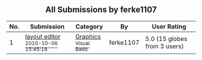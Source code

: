 ﻿<div align="center">

## All Submissions by ferke1107

</div>

No.  | Submission | Category | By   | User Rating
---- | ---------- | -------- | ---- | -----------
1 | [layout editor<br /><sup>2010-10-06 15:45:18</sup>](https://github.com/Planet-Source-Code/ferke1107-layout-editor__1-73509) | [Graphics<br /><sup>Visual Basic</sup>](../ByCategory/graphics__1-46.md) | ferke1107 | 5.0 (15 globes from 3 users)

